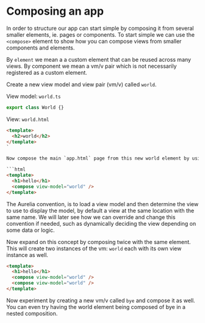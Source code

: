 # Composing an app

In order to structure our app can start simple by composing it from several smaller elements, ie. pages or components. To start simple we can use the `<compose>` element to show how you can compose views from smaller components and elements. 

By `element` we mean a a custom element that can be reused across many views. By component we mean a vm/v pair which is not necessarily registered as a custom element.

Create a new view model and view pair \(vm\/v\) called `world`.

View model: `world.ts`

```ts
export class World {}
```

View: `world.html`

```html
<template> 
  <h2>world</h2>
</template>
`

Now compose the main `app.html` page from this new world element by using `<compose>` element to link to world via the view-model attribute set to world.

```html
<template>
  <h1>hello</h1>
  <compose view-model="world" />
</template>
```

The Aurelia convention, is to load a view model and then determine the view to use to display the model, by default a view at the same location with the same name. We will later see how we can override and change this convention if needed, such as dynamically deciding the view depending on some data or logic.

Now expand on this concept by composing twice with the same element. This will create two instances of the vm: `world` each with its own view instance as well.

```html
<template>
  <h1>hello</h1>
  <compose view-model="world" />
  <compose view-model="world" />
</template>
```

Now experiment by creating a new vm\/v called `bye` and compose it as well. You can even try having the world element being composed of bye in a nested composition.

